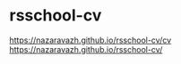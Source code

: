 # rsschool-cv
https://nazaravazh.github.io/rsschool-cv/cv
https://nazaravazh.github.io/rsschool-cv/
